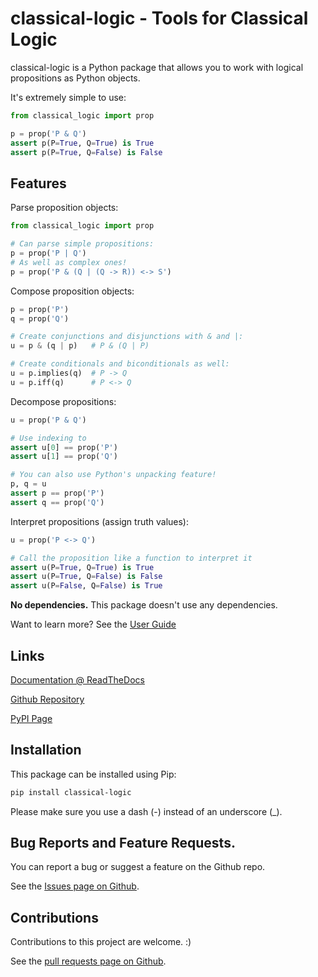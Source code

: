 
# classical-logic - Tools for Classical Logic

classical-logic is a Python package that allows you to work with logical
propositions as Python objects.

It's extremely simple to use:

```python
from classical_logic import prop

p = prop('P & Q')
assert p(P=True, Q=True) is True
assert p(P=True, Q=False) is False
```

## Features

Parse proposition objects:

```python
from classical_logic import prop

# Can parse simple propositions:
p = prop('P | Q')
# As well as complex ones!
p = prop('P & (Q | (Q -> R)) <-> S')
```

Compose proposition objects:

```python
p = prop('P')
q = prop('Q')

# Create conjunctions and disjunctions with & and |:
u = p & (q | p)   # P & (Q | P)

# Create conditionals and biconditionals as well:
u = p.implies(q)  # P -> Q
u = p.iff(q)      # P <-> Q
```

Decompose propositions:

```python
u = prop('P & Q')

# Use indexing to 
assert u[0] == prop('P')
assert u[1] == prop('Q')

# You can also use Python's unpacking feature!
p, q = u
assert p == prop('P')
assert q == prop('Q')
```

Interpret propositions (assign truth values):

```python
u = prop('P <-> Q')

# Call the proposition like a function to interpret it
assert u(P=True, Q=True) is True
assert u(P=True, Q=False) is False
assert u(P=False, Q=False) is True
```

**No dependencies.** This package doesn't use any dependencies.

Want to learn more? See the [User Guide](./user-guide.md)

## Links

[Documentation @ ReadTheDocs](
https://classical-logic.readthedocs.io/en/stable/)

[Github Repository](https://github.com/ederic-oytas/classical-logic)

[PyPI Page](https://pypi.org/project/classical-logic/)

## Installation

This package can be installed using Pip:

```bash
pip install classical-logic
```

Please make sure you use a dash (-) instead of an underscore (_).

## Bug Reports and Feature Requests.

You can report a bug or suggest a feature on the Github repo.

See the [Issues page on Github](
https://github.com/ederic-oytas/classical-logic/issues/new/choose).

## Contributions

Contributions to this project are welcome. :)

See the [pull requests page on Github](
https://github.com/ederic-oytas/classical-logic/pulls).
